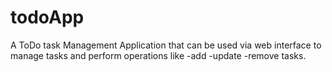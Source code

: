 # todoApp

A ToDo task Management Application that can be used via web interface to manage tasks and perform operations like 
-add
-update
-remove
tasks.
